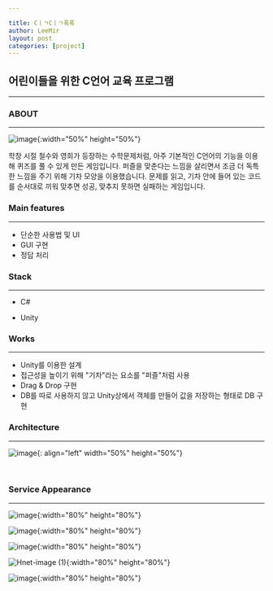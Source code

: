 ```yaml
---

title: CㅣㄱCㅣㄱ폭폭
author: LeeMir
layout: post
categories: [project]
---
```

## 어린이들을 위한 C언어 교육 프로그램
- - -



### ABOUT

------

![image](https://user-images.githubusercontent.com/42960217/102470753-b7092000-4097-11eb-8ce0-5b33a77773a4.png){:width="50%" height="50%"}

학창 시절 철수와 영희가 등장하는 수학문제처럼, 아주 기본적인 C언어의 기능을 이용해 퀴즈를 풀 수 있게 만든 게임입니다. 퍼즐을 맞춘다는 느낌을 살리면서 조금 더 독특한 느낌을 주기 위해 기차 모양을 이용했습니다. 문제를 읽고, 기차 안에 들어 있는 코드를 순서대로 끼워 맞추면 성공, 맞추지 못하면 실패하는 게임입니다.



### Main features

------

- 단순한 사용법 및 UI
- GUI 구현
- 정답 처리



### Stack

------

- C#

- Unity



### Works

------

- Unity를 이용한 설계
- 접근성을 높이기 위해 "기차"라는 요소를 "퍼즐"처럼 사용
- Drag & Drop 구현
- DB를 따로 사용하지 않고 Unity상에서 객체를 만들어 값을 저장하는 형태로 DB 구현


### Architecture

------



![image](https://user-images.githubusercontent.com/42960217/102469005-98098e80-4095-11eb-9473-39e324cf5aea.png){: align="left" width="50%" height="50%"}    

<br/>

### Service Appearance

------
![image](https://user-images.githubusercontent.com/42960217/102491867-2c82e980-40b4-11eb-8e95-9c095fd8c684.png){:width="80%" height="80%"}

![image](https://user-images.githubusercontent.com/42960217/102491333-5e478080-40b3-11eb-86c0-e1b045178e66.png){:width="80%" height="80%"}

![image](https://user-images.githubusercontent.com/42960217/102472102-4e22a780-4099-11eb-8ba4-339c272ff04a.png){:width="80%" height="80%"}

![Hnet-image (1)](https://user-images.githubusercontent.com/42960217/102490575-5dfab580-40b2-11eb-8956-80be1c652e72.gif){:width="80%" height="80%"}

![image](https://user-images.githubusercontent.com/42960217/102491772-0b21fd80-40b4-11eb-9b16-feec373d9dcc.png){:width="80%" height="80%"}
